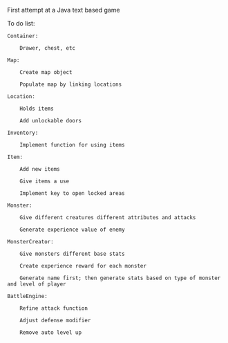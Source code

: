 First attempt at a Java text based game


To do list:

    Container:

        Drawer, chest, etc

    Map:

        Create map object

        Populate map by linking locations

    Location:

        Holds items

        Add unlockable doors

    Inventory:

        Implement function for using items

    Item:

        Add new items

        Give items a use

        Implement key to open locked areas

    Monster:

        Give different creatures different attributes and attacks

        Generate experience value of enemy

    MonsterCreator:

        Give monsters different base stats

        Create experience reward for each monster

        Generate name first; then generate stats based on type of monster and level of player

    BattleEngine:

        Refine attack function

        Adjust defense modifier

        Remove auto level up
